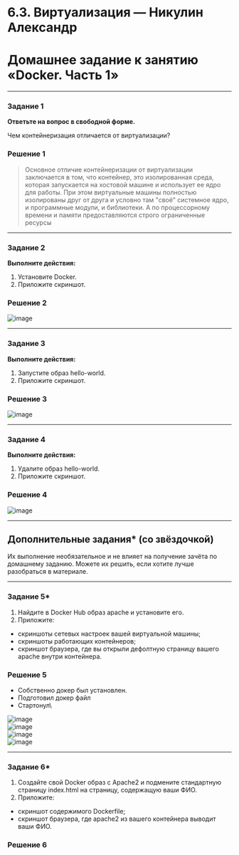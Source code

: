 # 6.3. Виртуализация — Никулин Александр
# Домашнее задание к занятию «Docker. Часть 1»

---

### Задание 1

**Ответьте на вопрос в свободной форме.** 

Чем контейнеризация отличается от виртуализации?

### Решение 1

> Основное отличие контейнеризации от виртуализации заключается в том, что контейнер, это изолированная среда, которая запускается на хостовой машине и использует ее ядро для работы.
> При этом виртуальные машины полностью изолированы друг от друга и условно там "своё" системное ядро, и программные модули, и библиотеки. А по процессорному времени и памяти предоставляются строго ограниченные ресурсы

---

### Задание 2 

**Выполните действия:**

1. Установите Docker.
1. Приложите скриншот.

### Решение 2
![image](https://github.com/ADNikulin/netology/assets/44374132/43d3040d-49e0-44d6-85ed-cb0edec7620b)

---

### Задание 3

**Выполните действия:**

1. Запустите образ hello-world.
1. Приложите скриншот.

### Решение 3
![image](https://github.com/ADNikulin/netology/assets/44374132/af416935-862b-4cc0-8d25-f5a60a13a269)

---

### Задание 4 

**Выполните действия:**

1. Удалите образ hello-world.
1. Приложите скриншот.

### Решение 4
![image](https://github.com/ADNikulin/netology/assets/44374132/6285aa65-1a3a-4e26-b525-530906dabc6c)

---

## Дополнительные задания* (со звёздочкой)

Их выполнение необязательное и не влияет на получение зачёта по домашнему заданию. Можете их решить, если хотите лучше разобраться в материале.

---

### Задание 5*

1. Найдите в Docker Hub образ apache и установите его.
1. Приложите:
 * скриншоты сетевых настроек вашей виртуальной машины;
 * скриншоты работающих контейнеров;
 * скриншот браузера, где вы открыли дефолтную страницу вашего apache внутри контейнера.

### Решение 5
* Собственно докер был установлен.
* Подготовил докер файл
* Стартонул\

![image](https://github.com/ADNikulin/netology/assets/44374132/67c63a5b-f5c8-4ca3-b775-f1b31c6c8904)\
![image](https://github.com/ADNikulin/netology/assets/44374132/6104be67-4ead-49a2-9d40-77ddf9a1b4a0)\
![image](https://github.com/ADNikulin/netology/assets/44374132/a365d4a7-e21f-4737-82d6-4845e11ba665)\
![image](https://github.com/ADNikulin/netology/assets/44374132/ed7a1365-b82f-4659-bdf1-22749930b17d)

---

### Задание 6*

1. Создайте свой Docker образ с Apache2 и подмените стандартную страницу index.html на страницу, содержащую ваши ФИО.
1. Приложите:
 * скриншот содержимого Dockerfile;
 * скриншот браузера, где apache2 из вашего контейнера выводит ваши ФИО.

### Решение 6
